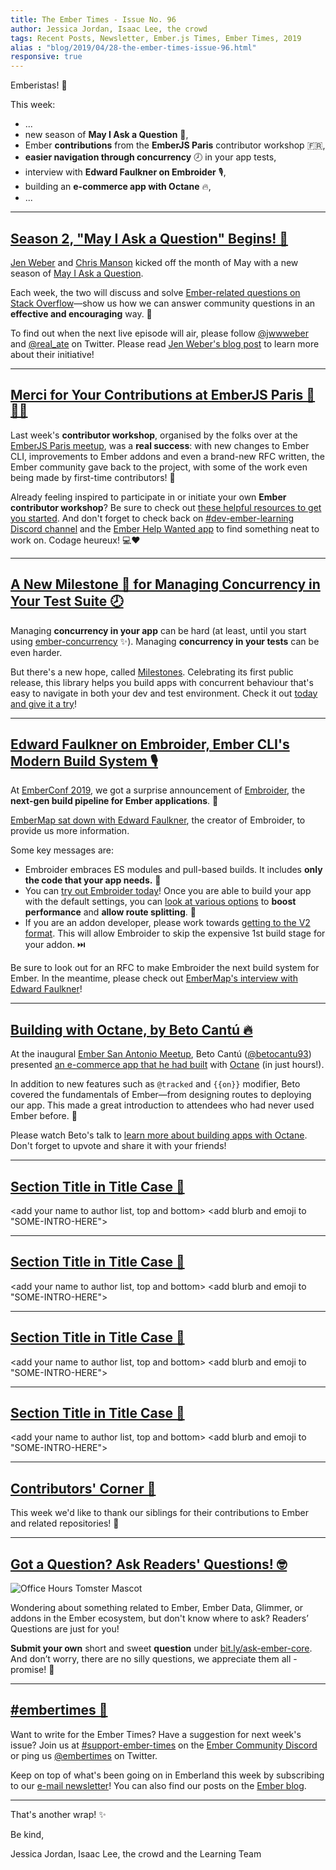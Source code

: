 ```yaml
---
title: The Ember Times - Issue No. 96
author: Jessica Jordan, Isaac Lee, the crowd
tags: Recent Posts, Newsletter, Ember.js Times, Ember Times, 2019
alias : "blog/2019/04/28-the-ember-times-issue-96.html"
responsive: true
---
```


<change date in alias and filename on day of send>

<SAYING-HELLO-IN-YOUR-FAVORITE-LANGUAGE> Emberistas! 🐹

This week:
- ...
- new season of **May I Ask a Question** 🙋,
- Ember **contributions** from the **EmberJS Paris** contributor workshop 🇫🇷,
- **easier navigation through concurrency** 🕗 in your app tests,
- interview with **Edward Faulkner on Embroider** 🎙️,
- building an **e-commerce app with Octane** 🔥,
- ...

---

## [Season 2, "May I Ask a Question" Begins! 🙋](https://jenweber.netlify.com/ember.js-stack-overflow-livestreams-return/)

[Jen Weber](https://github.com/jenweber) and [Chris Manson](https://github.com/mansona) kicked off the month of May with a new season of [May I Ask a Question](https://www.youtube.com/channel/UCyErLHzPqLAkL1F-SivFDcA).

Each week, the two will discuss and solve [Ember-related questions on Stack Overflow](https://stackoverflow.com/questions/tagged/ember.js?sort=newest&pageSize=15)—show us how we can answer community questions in an **effective and encouraging** way. 💞

To find out when the next live episode will air, please follow [@jwwweber](https://twitter.com/jwwweber) and [@real_ate](https://twitter.com/real_ate) on Twitter. Please read [Jen Weber's blog post](https://jenweber.netlify.com/ember.js-stack-overflow-livestreams-return/) to learn more about their initiative!

---

## [Merci for Your Contributions at EmberJS Paris 🐹🇫🇷](https://twitter.com/EmberJSParis/status/1120760348485799939)

Last week's **contributor workshop**, organised by the folks over at the [EmberJS Paris meetup](https://twitter.com/EmberJSParis), was a **real success**: with new changes to Ember CLI, improvements to Ember addons and even a brand-new RFC written, the Ember community gave back to the project, with some of the work even being made by first-time contributors! 🙌

Already feeling inspired to participate in or initiate your own **Ember contributor workshop**? Be sure to check out [these helpful resources to get you started](https://github.com/ember-learn/emberjs-contributors-workshop). And don't forget to check back on [#dev-ember-learning Discord channel](https://discordapp.com/invite/emberjs) and the [Ember Help Wanted app](https://help-wanted.emberjs.com/) to find something neat to work on. Codage heureux! 💻❤️

---

## [A New Milestone 💎 for Managing Concurrency in Your Test Suite 🕗](https://salsify.github.io/milestones/)

Managing **concurrency in your app** can be hard (at least, until you start using [ember-concurrency](http://ember-concurrency.com) ✨). Managing **concurrency in your tests** can be even harder.

But there's a new hope, called [Milestones](https://twitter.com/__dfreeman/status/1120410100227878913). Celebrating its first public release, this library helps you build apps with concurrent behaviour that's easy to navigate in both your dev and test environment. Check it out [today and give it a try](https://salsify.github.io/milestones/)!

---

## [Edward Faulkner on Embroider, Ember CLI's Modern Build System 🎙️](https://embermap.com/podcast/edward-faulkner-on-embroider-ember-cli-s-modern-build-system)

At [EmberConf 2019](https://youtu.be/zYwdBcmz6VI?t=2855), we got a surprise announcement of [Embroider](https://github.com/embroider-build/embroider), the **next-gen build pipeline for Ember applications**. 🧡

[EmberMap sat down with Edward Faulkner](https://embermap.com/podcast/edward-faulkner-on-embroider-ember-cli-s-modern-build-system), the creator of Embroider, to provide us more information.

Some key messages are:

- Embroider embraces ES modules and pull-based builds. It includes **only the code that your app needs.** 💯
- You can [try out Embroider today](https://github.com/embroider-build/embroider#how-to-try-it)! Once you are able to build your app with the default settings, you can [look at various options](https://github.com/embroider-build/embroider#options) to **boost performance** and **allow route splitting**. 🖖
- If you are an addon developer, please work towards [getting to the V2 format](https://github.com/embroider-build/embroider/blob/master/SPEC.md). This will allow Embroider to skip the expensive 1st build stage for your addon. ⏭️

Be sure to look out for an RFC to make Embroider the next build system for Ember. In the meantime, please check out [EmberMap's interview with Edward Faulkner](https://embermap.com/podcast/edward-faulkner-on-embroider-ember-cli-s-modern-build-system)!

---

## [Building with Octane, by Beto Cantú 🔥](https://www.youtube.com/watch?v=KnkWs18V9dA)

At the inaugural [Ember San Antonio Meetup](https://www.meetup.com/EmberSA), Beto Cantú ([@betocantu93](https://github.com/betocantu93)) presented [an e-commerce app that he had built](https://github.com/betocantu93/octane-ecommerce) with [Octane](https://emberjs.com/editions/octane/) (in just hours!).

In addition to new features such as `@tracked` and `{{on}}` modifier, Beto covered the fundamentals of Ember—from designing routes to deploying our app. This made a great introduction to attendees who had never used Ember before. 🤗

Please watch Beto's talk to [learn more about building apps with Octane](https://www.youtube.com/watch?v=KnkWs18V9dA). Don't forget to upvote and share it with your friends!

---

## [Section Title in Title Case 🐹](#section-url)

<change section title emoji>
<consider adding some bold to your paragraph>

<add your name to author list, top and bottom>
<add blurb and emoji to "SOME-INTRO-HERE">

---

## [Section Title in Title Case 🐹](#section-url)
<change section title emoji>
<consider adding some bold to your paragraph>

<add your name to author list, top and bottom>
<add blurb and emoji to "SOME-INTRO-HERE">

---

## [Section Title in Title Case 🐹](#section-url)
<change section title emoji>
<consider adding some bold to your paragraph>

<add your name to author list, top and bottom>
<add blurb and emoji to "SOME-INTRO-HERE">

---

## [Section Title in Title Case 🐹](#section-url)
<change section title emoji>
<consider adding some bold to your paragraph>

<add your name to author list, top and bottom>
<add blurb and emoji to "SOME-INTRO-HERE">

---

## [Contributors' Corner 👏](https://guides.emberjs.com/release/contributing/repositories/)

<p>This week we'd like to thank our siblings for their contributions to Ember and related repositories! 💖</p>

---

## [Got a Question? Ask Readers' Questions! 🤓](https://docs.google.com/forms/d/e/1FAIpQLScqu7Lw_9cIkRtAiXKitgkAo4xX_pV1pdCfMJgIr6Py1V-9Og/viewform)

<div class="blog-row">
  <img class="float-right small transparent padded" alt="Office Hours Tomster Mascot" title="Readers' Questions" src="/images/tomsters/officehours.png" />

  <p>Wondering about something related to Ember, Ember Data, Glimmer, or addons in the Ember ecosystem, but don't know where to ask? Readers’ Questions are just for you!</p>

<p><strong>Submit your own</strong> short and sweet <strong>question</strong> under <a href="https://bit.ly/ask-ember-core" target="rq">bit.ly/ask-ember-core</a>. And don’t worry, there are no silly questions, we appreciate them all - promise! 🤞</p>

</div>

---

## [#embertimes 📰](https://blog.emberjs.com/tags/newsletter.html)

Want to write for the Ember Times? Have a suggestion for next week's issue? Join us at [#support-ember-times](https://discordapp.com/channels/480462759797063690/485450546887786506) on the [Ember Community Discord](https://discordapp.com/invite/zT3asNS) or ping us [@embertimes](https://twitter.com/embertimes) on Twitter.

Keep on top of what's been going on in Emberland this week by subscribing to our [e-mail newsletter](https://the-emberjs-times.ongoodbits.com/)! You can also find our posts on the [Ember blog](https://emberjs.com/blog/tags/newsletter.html).

---

That's another wrap! ✨

Be kind,

Jessica Jordan, Isaac Lee, the crowd and the Learning Team
